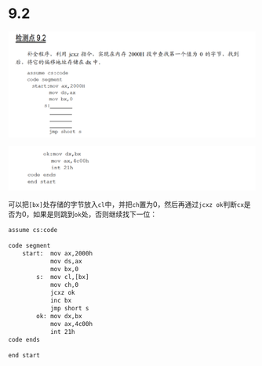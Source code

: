 # 9.2

![image-20250404185845580](image-20250404185845580.png)

![image-20250404185858058](image-20250404185858058.png)

可以把`[bx]`处存储的字节放入`cl`中，并把`ch`置为0，然后再通过`jcxz ok`判断`cx`是否为0，如果是则跳到`ok`处，否则继续找下一位：

```
assume cs:code

code segment
    start:  mov ax,2000h
            mov ds,ax
            mov bx,0
        s:  mov cl,[bx]
            mov ch,0
            jcxz ok
            inc bx
            jmp short s
        ok: mov dx,bx
            mov ax,4c00h
            int 21h
code ends

end start
```


